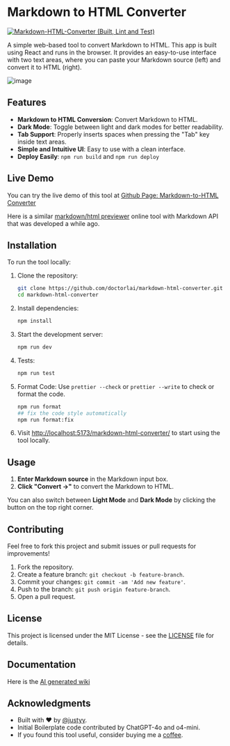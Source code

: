 # Markdown to HTML Converter
[![Markdown-HTML-Converter (Built, Lint and Test)](https://github.com/DoctorLai/markdown-html-converter/actions/workflows/ci.yaml/badge.svg)](https://github.com/DoctorLai/markdown-html-converter/actions/workflows/ci.yaml)

A simple web-based tool to convert Markdown to HTML. This app is built using React and runs in the browser. It provides an easy-to-use interface with two text areas, where you can paste your Markdown source (left) and convert it to HTML (right).

![image](https://github.com/user-attachments/assets/c0afac08-cae8-48a1-b040-b2c5b6374b0f)

## Features

- **Markdown to HTML Conversion**: Convert Markdown to HTML.
- **Dark Mode**: Toggle between light and dark modes for better readability.
- **Tab Support**: Properly inserts spaces when pressing the "Tab" key inside text areas.
- **Simple and Intuitive UI**: Easy to use with a clean interface.
- **Deploy Easily**: `npm run build` and `npm run deploy`

## Live Demo

You can try the live demo of this tool at [Github Page: Markdown-to-HTML Converter](https://doctorlai.github.io/markdown-html-converter/)

Here is a similar [markdown/html previewer](https://helloacm.com/markdown/) online tool with Markdown API that was developed a while ago.

## Installation

To run the tool locally:

1. Clone the repository:
    ```bash
    git clone https://github.com/doctorlai/markdown-html-converter.git
    cd markdown-html-converter
    ```

2. Install dependencies:
    ```bash
    npm install
    ```

3. Start the development server:
    ```bash
    npm run dev
    ```

4. Tests:
    ```bash
    npm run test
    ```

5. Format Code:
    Use `prettier --check` or `prettier --write` to check or format the code.
    ```bash
    npm run format
    ## fix the code style automatically
    npm run format:fix
    ```

6. Visit [http://localhost:5173/markdown-html-converter/](http://localhost:5173/markdown-html-converter/) to start using the tool locally.

## Usage

1. **Enter Markdown source** in the Markdown input box.
2. **Click "Convert →"** to convert the Markdown to HTML.

You can also switch between **Light Mode** and **Dark Mode** by clicking the button on the top right corner.

## Contributing

Feel free to fork this project and submit issues or pull requests for improvements!

1. Fork the repository.
2. Create a feature branch: `git checkout -b feature-branch`.
3. Commit your changes: `git commit -am 'Add new feature'`.
4. Push to the branch: `git push origin feature-branch`.
5. Open a pull request.

## License

This project is licensed under the MIT License - see the [LICENSE](LICENSE) file for details.

## Documentation
Here is the [AI generated wiki](https://deepwiki.com/DoctorLai/markdown-html-converter)

## Acknowledgments

- Built with ❤️ by [@justyy](https://github.com/doctorlai).
- Initial Boilerplate code contributed by ChatGPT-4o and o4-mini.
- If you found this tool useful, consider buying me a [coffee](https://justyy.com/out/bmc).
